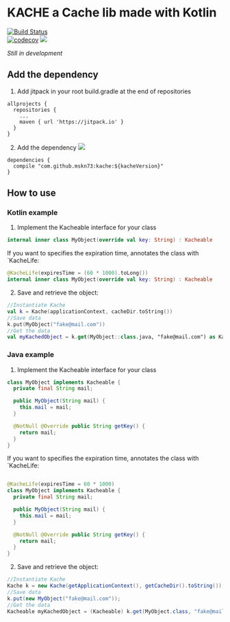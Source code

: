 # KACHE a Cache lib made with Kotlin    
[![Build Status](https://travis-ci.org/mskn73/kache.svg?branch=master)](https://travis-ci.org/mskn73/kache)  
[![codecov](https://codecov.io/gh/mskn73/kache/branch/master/graph/badge.svg)](https://codecov.io/gh/mskn73/kache)
[![](https://jitpack.io/v/mskn73/kache.svg)](https://jitpack.io/#mskn73/kache)

*Still in development*

## Add the dependency

1. Add jitpack in your root build.gradle at the end of repositories
```
allprojects {
  repositories {
    ...
    maven { url 'https://jitpack.io' }
  }
}
```
2. Add the dependency [![](https://jitpack.io/v/mskn73/kache.svg)](https://jitpack.io/#mskn73/kache)

```
dependencies {
  compile "com.github.mskn73:kache:${kacheVersion}"
}
```

## How to use
### Kotlin example
1. Implement the Kacheable interface for your class
```kotlin
internal inner class MyObject(override val key: String) : Kacheable
```

If you want to specifies the expiration time, annotates the class with `KacheLife:
```kotlin
@KacheLife(expiresTime = (60 * 1000).toLong())
internal inner class MyObject(override val key: String) : Kacheable
```

2. Save and retrieve the object:
```kotlin
//Instantiate Kache
val k = Kache(applicationContext, cacheDir.toString())
//Save data
k.put(MyObject("fake@mail.com"))
//Get the data
val myKachedObject = k.get(MyObject::class.java, "fake@mail.com") as Kacheable
```
### Java example
1. Implement the Kacheable interface for your class
```java
class MyObject implements Kacheable {
  private final String mail;

  public MyObject(String mail) {
    this.mail = mail;
  }

  @NotNull @Override public String getKey() {
    return mail;
  }
}
```

If you want to specifies the expiration time, annotates the class with `KacheLife:
```java

@KacheLife(expiresTime = 60 * 1000)
class MyObject implements Kacheable {
  private final String mail;

  public MyObject(String mail) {
    this.mail = mail;
  }

  @NotNull @Override public String getKey() {
    return mail;
  }
}
```

2. Save and retrieve the object:
```java
//Instantiate Kache
Kache k = new Kache(getApplicationContext(), getCacheDir().toString());
//Save data
k.put(new MyObject("fake@mail.com"));
//Get the data
Kacheable myKachedObject = (Kacheable) k.get(MyObject.class, "fake@mail.com");
```